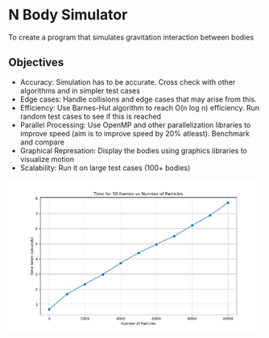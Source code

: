 # N Body Simulator
To create a program that simulates gravitation interaction between bodies
## Objectives
- Accuracy: Simulation has to be accurate. Cross check with other algorithms and in simpler test cases
- Edge cases: Handle collisions and edge cases that may arise from this.
- Efficiency: Use Barnes-Hut algorithm to reach O(n log n) efficiency. Run random test cases to see if this is
reached
- Parallel Processing: Use OpenMP and other parallelization libraries to improve speed (aim is to improve speed
by 20% atleast). Benchmark and compare
- Graphical Represation: Display the bodies using graphics libraries to visualize motion
- Scalability: Run it on large test cases (100+ bodies)





![Banner](src/performance_graph.png)
